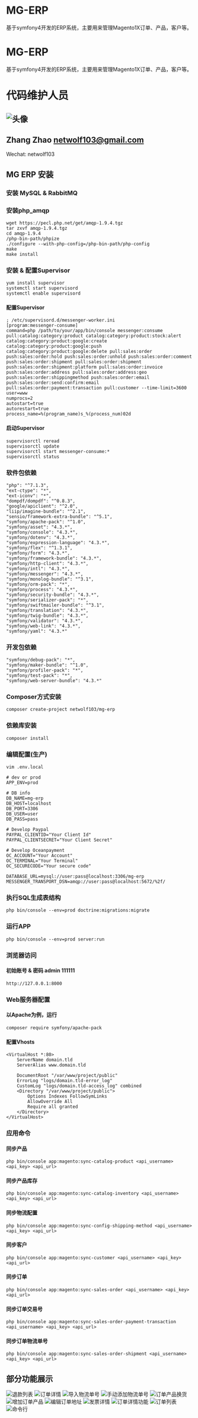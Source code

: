 # MG-ERP
基于symfony4开发的ERP系统，主要用来管理Magento1X订单、产品，客户等。

# MG-ERP
基于symfony4开发的ERP系统，主要用来管理Magento1X订单、产品，客户等。

# 代码维护人员
![头像](https://avatars3.githubusercontent.com/u/1772352?s=100&v=4)
------------
Zhang Zhao <netwolf103@gmail.com>
------------
Wechat: netwolf103

## MG ERP 安装

### 安装 MySQL & RabbitMQ

### 安装php_amqp
    wget https://pecl.php.net/get/amqp-1.9.4.tgz
    tar zxvf amqp-1.9.4.tgz
    cd amqp-1.9.4
    /php-bin-path/phpize
    ./configure --with-php-config=/php-bin-path/php-config
    make
    make install

### 安装 & 配置Supervisor
    yum install supervisor
    systemctl start supervisord
    systemctl enable supervisord

#### 配置Supervisor
    ; /etc/supervisord.d/messenger-worker.ini
    [program:messenger-consume]
    command=php /path/to/your/app/bin/console messenger:consume pull:catalog:category:product catalog:category:product:stock:alert catalog:category:product:google:create catalog:category:product:google:push catalog:category:product:google:delete pull:sales:order push:sales:order:hold push:sales:order:unhold push:sales:order:comment push:sales:order:shipment pull:sales:order:shipment push:sales:order:shipment:platform pull:sales:order:invoice push:sales:order:address pull:sales:order:address:geo push:sales:order:shippingmethod push:sales:order:email push:sales:order:send:confirm:email pull:sales:order:payment:transaction pull:customer --time-limit=3600
    user=www
    numprocs=2
    autostart=true
    autorestart=true
    process_name=%(program_name)s_%(process_num)02d

#### 启动Supervisor
    supervisorctl reread
    supervisorctl update
    supervisorctl start messenger-consume:*
    supervisorctl status

### 软件包依赖
    "php": "^7.1.3",
    "ext-ctype": "*",
    "ext-iconv": "*",
    "dompdf/dompdf": "^0.8.3",
    "google/apiclient": "^2.0",
    "liip/imagine-bundle": "^2.1",
    "sensio/framework-extra-bundle": "^5.1",
    "symfony/apache-pack": "^1.0",
    "symfony/asset": "4.3.*",
    "symfony/console": "4.3.*",
    "symfony/dotenv": "4.3.*",
    "symfony/expression-language": "4.3.*",
    "symfony/flex": "^1.3.1",
    "symfony/form": "4.3.*",
    "symfony/framework-bundle": "4.3.*",
    "symfony/http-client": "4.3.*",
    "symfony/intl": "4.3.*",
    "symfony/messenger": "4.3.*",
    "symfony/monolog-bundle": "^3.1",
    "symfony/orm-pack": "*",
    "symfony/process": "4.3.*",
    "symfony/security-bundle": "4.3.*",
    "symfony/serializer-pack": "*",
    "symfony/swiftmailer-bundle": "^3.1",
    "symfony/translation": "4.3.*",
    "symfony/twig-bundle": "4.3.*",
    "symfony/validator": "4.3.*",
    "symfony/web-link": "4.3.*",
    "symfony/yaml": "4.3.*"
### 开发包依赖
    "symfony/debug-pack": "*",
    "symfony/maker-bundle": "^1.0",
    "symfony/profiler-pack": "*",
    "symfony/test-pack": "*",
    "symfony/web-server-bundle": "4.3.*"
### Composer方式安装
    composer create-project netwolf103/mg-erp
### 依赖库安装
    composer install

### 编辑配置(生产)

    vim .env.local

    # dev or prod
	APP_ENV=prod

	# DB info
	DB_NAME=mg-erp
	DB_HOST=localhost
	DB_PORT=3306
	DB_USER=user
	DB_PASS=pass

	# Develop Paypal
	PAYPAL_CLIENTID="Your Client Id"
	PAYPAL_CLIENTSECRET="Your Client Secret"

	# Develop Oceanpayment
	OC_ACCOUNT="Your Account"
	OC_TERMINAL="Your Terminal"
	OC_SECURECODE="Your secure code"

	DATABASE_URL=mysql://user:pass@localhost:3306/mg-erp
	MESSENGER_TRANSPORT_DSN=amqp://user:pass@localhost:5672/%2f/

### 执行SQL生成表结构
	php bin/console --env=prod doctrine:migrations:migrate

### 运行APP
	php bin/console --env=prod server:run

### 浏览器访问
#### 初始账号 & 密码 admin 111111
	http://127.0.0.1:8000

### Web服务器配置
#### 以Apache为例，运行
	composer require symfony/apache-pack
#### 配置Vhosts
	<VirtualHost *:80>
	    ServerName domain.tld
	    ServerAlias www.domain.tld

	    DocumentRoot "/var/www/project/public"
	    ErrorLog "logs/domain.tld-error_log"
	    CustomLog "logs/domain.tld-access_log" combined
	    <Directory "/var/www/project/public">
	        Options Indexes FollowSymLinks
	        AllowOverride All
	        Require all granted
	    </Directory>
	</VirtualHost>

### 应用命令
#### 同步产品
    php bin/console app:magento:sync-catalog-product <api_username> <api_key> <api_url>
#### 同步产品库存
    php bin/console app:magento:sync-catalog-inventory <api_username> <api_key> <api_url>
#### 同步物流配置
    php bin/console app:magento:sync-config-shipping-method <api_username> <api_key> <api_url>
#### 同步客户
    php bin/console app:magento:sync-customer <api_username> <api_key> <api_url>
#### 同步订单
    php bin/console app:magento:sync-sales-order <api_username> <api_key> <api_url>
#### 同步订单交易号
    php bin/console app:magento:sync-sales-order-payment-transaction <api_username> <api_key> <api_url>
#### 同步订单物流单号
    php bin/console app:magento:sync-sales-order-shipment <api_username> <api_key> <api_url>
## 部分功能展示
![退款列表](preview/Preview1.png?raw=true)
![订单详情](preview/Preview2.png?raw=true)
![导入物流单号](preview/Preview3.png?raw=true)
![手动添加物流单号](preview/Preview4.png?raw=true)
![订单产品换货](preview/Preview5.png?raw=true)
![增加订单产品](preview/Preview6.png?raw=true)
![编辑订单地址](preview/Preview7.png?raw=true)
![发票详情](preview/Preview8.png?raw=true)
![订单详情功能](preview/Preview9.png?raw=true)
![订单列表](preview/Preview10.png?raw=true)
![命令行](preview/Preview11.png?raw=true)

